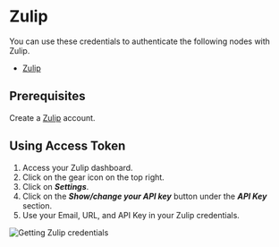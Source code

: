 # Zulip

You can use these credentials to authenticate the following nodes with Zulip.
- [Zulip](/integrations/nodes/n8n-nodes-base.zulip/)

## Prerequisites

Create a [Zulip](https://zulip.com/) account.

## Using Access Token

1. Access your Zulip dashboard.
2. Click on the gear icon on the top right.
3. Click on ***Settings***.
4. Click on the ***Show/change your API key*** button under the ***API Key*** section.
5. Use your Email, URL, and API Key in your Zulip credentials.

![Getting Zulip credentials](/_images/integrations/credentials/zulip/using-access-token.gif)
